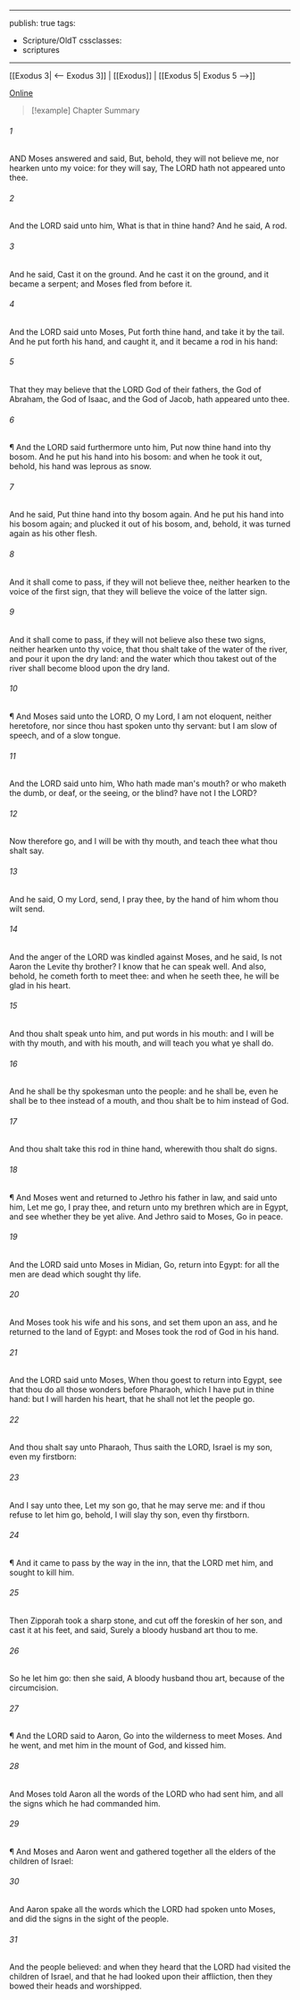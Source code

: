 

---
publish: true
tags:
  - Scripture/OldT
cssclasses:
  - scriptures
---
[[Exodus 3| <-- Exodus 3]] | [[Exodus]] | [[Exodus 5| Exodus 5 -->]]

[Online](https://churchofjesuschrist.org/study/scriptures/ot/ex/4?lang=eng)

>[!example] Chapter Summary
>
###### 1
AND Moses answered and said, But, behold, they will not believe me, nor hearken unto my voice: for they will say, The LORD hath not appeared unto thee.
###### 2
And the LORD said unto him, What is that in thine hand?  And he said, A rod.
###### 3
And he said, Cast it on the ground.  And he cast it on the ground, and it became a serpent; and Moses fled from before it.
###### 4
And the LORD said unto Moses, Put forth thine hand, and take it by the tail.  And he put forth his hand, and caught it, and it became a rod in his hand:
###### 5
That they may believe that the LORD God of their fathers, the God of Abraham, the God of Isaac, and the God of Jacob, hath appeared unto thee.
###### 6
¶ And the LORD said furthermore unto him, Put now thine hand into thy bosom.  And he put his hand into his bosom: and when he took it out, behold, his hand was leprous as snow.
###### 7
And he said, Put thine hand into thy bosom again.  And he put his hand into his bosom again; and plucked it out of his bosom, and, behold, it was turned again as his other flesh.
###### 8
And it shall come to pass, if they will not believe thee, neither hearken to the voice of the first sign, that they will believe the voice of the latter sign.
###### 9
And it shall come to pass, if they will not believe also these two signs, neither hearken unto thy voice, that thou shalt take of the water of the river, and pour it upon the dry land: and the water which thou takest out of the river shall become blood upon the dry land.
###### 10
¶ And Moses said unto the LORD, O my Lord, I am not eloquent, neither heretofore, nor since thou hast spoken unto thy servant: but I am slow of speech, and of a slow tongue.
###### 11
And the LORD said unto him, Who hath made man's mouth?  or who maketh the dumb, or deaf, or the seeing, or the blind?  have not I the LORD?
###### 12
Now therefore go, and I will be with thy mouth, and teach thee what thou shalt say.
###### 13
And he said, O my Lord, send, I pray thee, by the hand of him whom thou wilt send.
###### 14
And the anger of the LORD was kindled against Moses, and he said, Is not Aaron the Levite thy brother?  I know that he can speak well.  And also, behold, he cometh forth to meet thee: and when he seeth thee, he will be glad in his heart.
###### 15
And thou shalt speak unto him, and put words in his mouth: and I will be with thy mouth, and with his mouth, and will teach you what ye shall do.
###### 16
And he shall be thy spokesman unto the people: and he shall be, even he shall be to thee instead of a mouth, and thou shalt be to him instead of God.
###### 17
And thou shalt take this rod in thine hand, wherewith thou shalt do signs.
###### 18
¶ And Moses went and returned to Jethro his father in law, and said unto him, Let me go, I pray thee, and return unto my brethren which are in Egypt, and see whether they be yet alive.  And Jethro said to Moses, Go in peace.
###### 19
And the LORD said unto Moses in Midian, Go, return into Egypt: for all the men are dead which sought thy life.
###### 20
And Moses took his wife and his sons, and set them upon an ass, and he returned to the land of Egypt: and Moses took the rod of God in his hand.
###### 21
And the LORD said unto Moses, When thou goest to return into Egypt, see that thou do all those wonders before Pharaoh, which I have put in thine hand: but I will harden his heart, that he shall not let the people go.
###### 22
And thou shalt say unto Pharaoh, Thus saith the LORD, Israel is my son, even my firstborn:
###### 23
And I say unto thee, Let my son go, that he may serve me: and if thou refuse to let him go, behold, I will slay thy son, even thy firstborn.
###### 24
¶ And it came to pass by the way in the inn, that the LORD met him, and sought to kill him.
###### 25
Then Zipporah took a sharp stone, and cut off the foreskin of her son, and cast it at his feet, and said, Surely a bloody husband art thou to me.
###### 26
So he let him go: then she said, A bloody husband thou art, because of the circumcision.
###### 27
¶ And the LORD said to Aaron, Go into the wilderness to meet Moses.  And he went, and met him in the mount of God, and kissed him.
###### 28
And Moses told Aaron all the words of the LORD who had sent him, and all the signs which he had commanded him.
###### 29
¶ And Moses and Aaron went and gathered together all the elders of the children of Israel:
###### 30
And Aaron spake all the words which the LORD had spoken unto Moses, and did the signs in the sight of the people.
###### 31
And the people believed: and when they heard that the LORD had visited the children of Israel, and that he had looked upon their affliction, then they bowed their heads and worshipped.



